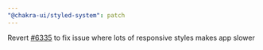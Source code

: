 ```yaml
---
"@chakra-ui/styled-system": patch
---
```


Revert [#6335](https://github.com/chakra-ui/chakra-ui/pull/6335/files) to fix
issue where lots of responsive styles makes app slower
